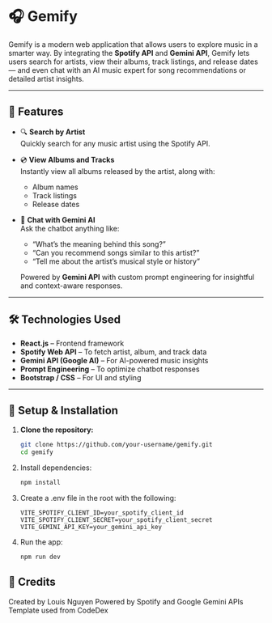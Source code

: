 # 🎧 Gemify

Gemify is a modern web application that allows users to explore music in a smarter way. By integrating the **Spotify API** and **Gemini API**, Gemify lets users search for artists, view their albums, track listings, and release dates — and even chat with an AI music expert for song recommendations or detailed artist insights.

---

## 🚀 Features

- 🔍 **Search by Artist**  
  Quickly search for any music artist using the Spotify API.

- 💿 **View Albums and Tracks**  
  Instantly view all albums released by the artist, along with:
  - Album names  
  - Track listings  
  - Release dates

- 🤖 **Chat with Gemini AI**  
  Ask the chatbot anything like:
  - “What’s the meaning behind this song?”  
  - “Can you recommend songs similar to this artist?”  
  - “Tell me about the artist’s musical style or history”

  Powered by **Gemini API** with custom prompt engineering for insightful and context-aware responses.

---

## 🛠️ Technologies Used

- **React.js** – Frontend framework  
- **Spotify Web API** – To fetch artist, album, and track data  
- **Gemini API (Google AI)** – For AI-powered music insights  
- **Prompt Engineering** – To optimize chatbot responses  
- **Bootstrap / CSS** – For UI and styling

---

## 🔑 Setup & Installation

1. **Clone the repository:**
   ```bash
   git clone https://github.com/your-username/gemify.git
   cd gemify
   
2. Install dependencies:
   ```bash
   npm install
   
4. Create a .env file in the root with the following:
   ```.env
   VITE_SPOTIFY_CLIENT_ID=your_spotify_client_id
   VITE_SPOTIFY_CLIENT_SECRET=your_spotify_client_secret
   VITE_GEMINI_API_KEY=your_gemini_api_key

5. Run the app:
   ```bash
   npm run dev

## 🙌 Credits
Created by Louis Nguyen
Powered by Spotify and Google Gemini APIs
Template used from CodeDex
